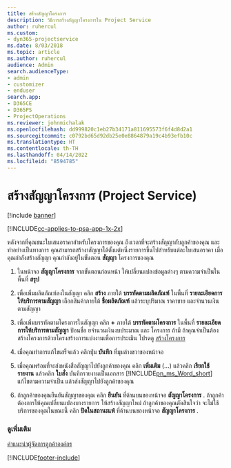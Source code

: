 ```yaml
---
title: สร้างสัญญาโครงการ
description: วิธีการสร้างสัญญาโครงการใน Project Service
author: ruhercul
ms.custom:
- dyn365-projectservice
ms.date: 8/03/2018
ms.topic: article
ms.author: ruhercul
audience: Admin
search.audienceType:
- admin
- customizer
- enduser
search.app:
- D365CE
- D365PS
- ProjectOperations
ms.reviewer: johnmichalak
ms.openlocfilehash: dd999820c1eb27b34171a811695573f6f4d8d2a1
ms.sourcegitcommit: c0792bd65d92db25e0e8864879a19c4b93efb10c
ms.translationtype: HT
ms.contentlocale: th-TH
ms.lasthandoff: 04/14/2022
ms.locfileid: "8594785"
---
```

# <a name="create-a-project-contract-project-service"></a>สร้างสัญญาโครงการ (Project Service)

[!include [banner](../includes/psa-now-project-operations.md)]

[!INCLUDE[cc-applies-to-psa-app-1x-2x](../includes/cc-applies-to-psa-app-1x-2x.md)]

หลังจากที่คุณชนะใบเสนอราคาสำหรับโครงการของคุณ ถึงเวลาที่จะสร้างสัญญากับลูกค้าของคุณ และทำอย่างเป็นทางการ คุณสามารถสร้างาสัญญาได้ตั้งแต่หนึ่งรายการขึ้นไปสำหรับแต่ละใบเสนอราคา เมื่อคุณกำลังสร้างสัญญา คุณกำลังอยู่ในขั้นตอน **สัญญา** โครงการของคุณ  
  
1. ในหน้าจอ **สัญญาโครงการ** จากขั้นตอนก่อนหน้า ให้เปลี่ยนแปลงข้อมูลต่างๆ ตามความจำเป็นในพื้นที่ **สรุป**  
  
2. เพื่อเพิ่มผลิตภัณฑ์ลงในสัญญา คลิก **สร้าง** ภายใต้ **บรรทัดตามผลิตภัณฑ์** ในพื้นที่ **รายละเอียดการให้บริการตามสัญญา** เลือกสินค้าภายใต้ **ชื่อผลิตภัณฑ์** แล้วระบุปริมาณ ราคาขาย และจำนวนเงินตามสัญญา  
  
3. เพื่อเพิ่มบรรทัดตามโครงการในสัญญา คลิก **+** ภายใต้ **บรรทัดตามโครงการ** ในพื้นที่ **รายละเอียดการให้บริการตามสัญญา** ป้อนชื่อ ยจำนวนเงินงบประมาณ และ โครงการ ถ้ามี ถ้าคุณจำเป็นต้องสร้างโครงการด้วยโครงสร้างการแบ่งงานเพื่อการประเมิน โปรดดู [สร้างโครงการ](../psa/create-project.md)  
  
4. เมื่อคุณทำการแก้ไขเสร็จแล้ว คลิกปุ่ม **บันทึก** ที่มุมล่างขวาของหน้าจอ  
  
5. เมื่อคุณพร้อมที่จะส่งหนังสือสัญญาไปยังลูกค้าของคุณ คลิก **เพิ่มเติม** (...) แล้วคลิก **เรียกใช้รายงาน** แล้วคลิก **ใบสั่ง** บันทึกรายงานเป็นเอกสาร [!INCLUDE[pn_ms_Word_short](../includes/pn-ms-word-short.md)] แก้ไขตามความจำเป็น แล้วส่งสัญญาไปยังลูกค้าของคุณ  
  
6. ถ้าลูกค้าของคุณยืนยันสัญญาของคุณ คลิก **ยืนยัน** ที่ด้านบนของหน้าจอ **สัญญาโครงการ** . ถ้าลูกค้าต้องการให้คุณเปลี่ยนแปลงบางรายการ ให้สร้างสัญญาใหม่ ถ้าลูกค้าของคุณตัดสินใจว่า จะไม่ใช้บริการของคุณในขณะนี้ คลิก **ปิดในสถานะแพ้** ที่ด้านบนของหน้าจอ **สัญญาโครงการ** .  
  
### <a name="see-also"></a>ดูเพิ่มเติม  
 [คำแนะนำผู้จัดการลูกค้าองค์กร](../psa/account-manager-guide.md)


[!INCLUDE[footer-include](../includes/footer-banner.md)]
